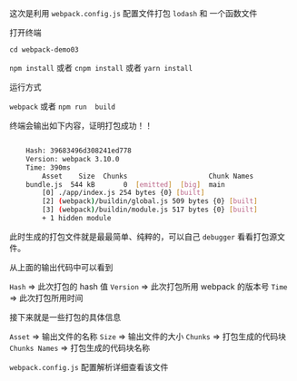 这次是利用 `webpack.config.js` 配置文件打包 `lodash` 和 一个函数文件

打开终端

`cd webpack-demo03`

`npm install` 或者 `cnpm install` 或者 `yarn install`

运行方式

`webpack` 或者 `npm run  build`

终端会输出如下内容，证明打包成功！！

```bash

    Hash: 39683496d308241ed778
    Version: webpack 3.10.0
    Time: 390ms
        Asset    Size  Chunks                    Chunk Names
    bundle.js  544 kB       0  [emitted]  [big]  main
        [0] ./app/index.js 254 bytes {0} [built]
        [2] (webpack)/buildin/global.js 509 bytes {0} [built]
        [3] (webpack)/buildin/module.js 517 bytes {0} [built]
        + 1 hidden module

```

此时生成的打包文件就是最最简单、纯粹的，可以自己 `debugger` 看看打包源文件。

从上面的输出代码中可以看到

`Hash` => 此次打包的 hash 值
`Version` => 此次打包所用 webpack 的版本号
`Time` => 此次打包所用时间

接下来就是一些打包的具体信息

`Asset` => 输出文件的名称
`Size` => 输出文件的大小
`Chunks` => 打包生成的代码块
`Chunks Names` => 打包生成的代码块名称

`webpack.config.js` 配置解析详细查看该文件